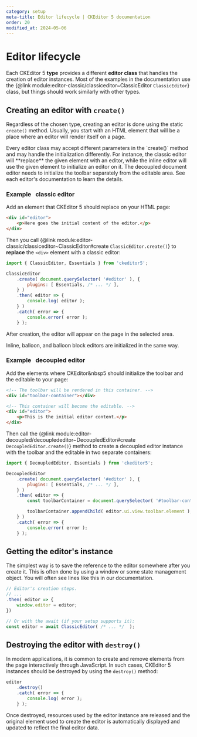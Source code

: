```yaml
---
category: setup
meta-title: Editor lifecycle | CKEditor 5 documentation
order: 20
modified_at: 2024-05-06
---
```


# Editor lifecycle

Each CKEditor&nbsp;5 **type** provides a different **editor class** that handles the creation of editor instances. Most of the examples in the documentation use the {@link module:editor-classic/classiceditor~ClassicEditor `ClassicEditor`} class, but things should work similarly with other types.

## Creating an editor with `create()`

Regardless of the chosen type, creating an editor is done using the static `create()` method. Usually, you start with an HTML element that will be a place where an editor will render itself on a page.

<info-box hint>
	Every editor class may accept different parameters in the `create()` method and may handle the initialization differently. For instance, the classic editor will **replace** the given element with an editor, while the inline editor will use the given element to initialize an editor on it. The decoupled document editor needs to initialize the toolbar separately from the editable area. See each editor's documentation to learn the details.
</info-box>

### Example &nbsp; classic editor

Add an element that CKEditor&nbsp;5 should replace on your HTML page:

```html
<div id="editor">
	<p>Here goes the initial content of the editor.</p>
</div>
```

Then you call {@link module:editor-classic/classiceditor~ClassicEditor#create `ClassicEditor.create()`} to **replace** the `<div>` element with a classic editor:

```js
import { ClassicEditor, Essentials } from 'ckeditor5';

ClassicEditor
	.create( document.querySelector( '#editor' ), {
		plugins: [ Essentials, /* ... */ ],
	} )
	.then( editor => {
		console.log( editor );
	} )
	.catch( error => {
		console.error( error );
	} );
```

After creation, the editor will appear on the page in the selected area.

<info-box hint>
	Inline, balloon, and balloon block editors are initialized in the same way.
</info-box>

### Example &nbsp; decoupled editor

Add the elements where CKEditor&nbsp5 should initialize the toolbar and the editable to your page:

```html
<!-- The toolbar will be rendered in this container. -->
<div id="toolbar-container"></div>

<!-- This container will become the editable. -->
<div id="editor">
	<p>This is the initial editor content.</p>
</div>
```

Then call the {@link module:editor-decoupled/decouplededitor~DecoupledEditor#create `DecoupledEditor.create()`} method to create a decoupled editor instance with the toolbar and the editable in two separate containers:

```js
import { DecoupledEditor, Essentials } from 'ckeditor5';

DecoupledEditor
	.create( document.querySelector( '#editor' ), {
		plugins: [ Essentials, /* ... */ ],
	} )
	.then( editor => {
		const toolbarContainer = document.querySelector( '#toolbar-container' );

		toolbarContainer.appendChild( editor.ui.view.toolbar.element );
	} )
	.catch( error => {
		console.error( error );
	} );
```

## Getting the editor's instance

The simplest way is to save the reference to the editor somewhere after you create it. This is often done by using a window or some state management object. You will often see lines like this in our documentation.

```js
// Editor's creation steps.
// ...
.then( editor => {
	window.editor = editor;
})

// Or with the await (if your setup supports it):
const editor = await ClassicEditor( /* ... */  );
```

## Destroying the editor with `destroy()`

In modern applications, it is common to create and remove elements from the page interactively through JavaScript. In such cases, CKEditor&nbsp;5 instances should be destroyed by using the `destroy()` method:

```js
editor
	.destroy()
	.catch( error => {
		console.log( error );
	} );
```

Once destroyed, resources used by the editor instance are released and the original element used to create the editor is automatically displayed and updated to reflect the final editor data.
